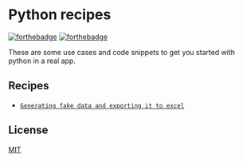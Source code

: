 # Python recipes

[![forthebadge](https://forthebadge.com/images/badges/made-with-python.svg)](https://forthebadge.com)
[![forthebadge](https://forthebadge.com/images/badges/built-with-love.svg)](https://forthebadge.com)

These are some use cases and code snippets to get you started with python in a real app.

## Recipes

- [`Generating fake data and exporting it to excel`](./fake-data-to-excel)

## License

[MIT](./LICENSE)

